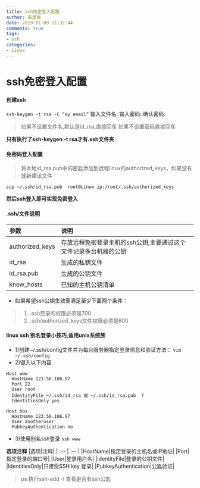 ```yaml
---
title: ssh免密登入配置
author: 高思强
date: 2019-01-09 11:32:44
comments: true
tags:
- ssh
categories:
- Linux
---
```


# ssh免密登入配置
#### 创建ssh
`ssh-keygen -t rsa -C “my_email”`
输入文件名:
输入密码:
确认密码:

> 如果不设置文件名,默认是id_rsa,直接回车
如果不设置密码直接回车

**只有执行了ssh-keygen -t rsa才有.ssh文件夹**

#### 免密码登入配置
> 将本地id_rsa.pub中的密匙添加到远程linux的authorized_keys，如果没有就新建该文件

``scp ~/.ssh/id_rsa.pub  root@Linux ip:/root/.ssh/authorized_keys``

**然后ssh登入即可实现免密登入**

#### .ssh/文件说明
|参数|说明|
| :-- | :-- |
|authorized_keys|存放远程免密登录主机的ssh公钥,主要通过这个文件记录多台机器的公钥|
|id_rsa|生成的私钥文件|
|id_rsa.pub|生成的公钥文件|
|know_hosts|已知的主机公钥清单|

- 如果希望ssh公钥生效需满足至少下面两个条件：
> 1) .ssh目录的权限必须是700 
> 2) .ssh/authorized_keys文件权限必须是600



#### linux ssh 别名登录小技巧,适用unix系统族
- 1)创建~/.ssh/config文件并为每台服务器指定登录信息和验证方法：
`vim ~/.ssh/config`
- 2)键入以下内容
```shell
Host www
  HostName 123.56.106.97
  Port 22
  User root
  IdentityFile ~/.ssh/id_rsa 或 ~/.ssh/id_rsa.pub  ?
  IdentitiesOnly yes
 
Host bbs
  HostName 123.56.106.97
  User anotheruser
  PubkeyAuthentication no
 ```

- 3)使用别名ssh登录
```ssh www ```

**选项注释**
|选项|注释|
| :-- | :-- |
|HostName|指定登录的主机名或IP地址|
|Port|指定登录的端口号|
|User|登录用户名|
|IdentityFile|登录的公钥文件|
|IdentitiesOnly|只接受SSH key 登录|
|PubkeyAuthentication|公匙验证|

> ps:执行ssh-add -l 查看是否有ssh公匙